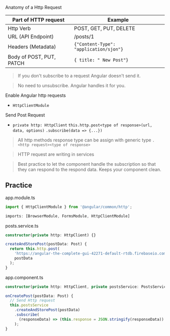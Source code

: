 
Anatomy of a Http Request

| Part of HTTP request     | Example                                |
| ------------------------ | -------------------------------------- |
| Http Verb                | POST, GET, PUT, DELETE                 |
| URL (API Endpoint)       | /posts/1                               |
| Headers (Metadata)       | `{"Content-Type": "application/sjon"}` |
| Body of POST, PUT, PATCH | `{ title: " New Post"}`                |

> If you don't subscribe to a request Angular doesn't send it.

> No need to unsubscribe. Angular handles it for you.

Enable Angular http requests
- `HttpClientModule`



Send Post Request
- `private http: HttpClient` `this.http.post<type of response>(url, data, options)` `.subscribe(data => {...})`

> All http methods response type can be assign with generic type `.<http request><type of response>`

> HTTP request are writing in services

> Best practice to let the component handle the subscription so that they can respond to the respond data. Keeps your component clean.

## Practice 

app.module.ts
```ts
import { HttpClientModule } from '@angular/common/http';

imports: [BrowserModule, FormsModule, HttpClientModule]
```

posts.service.ts

```ts
constructor(private http: HttpClient) {}

createAndStorePost(postData: Post) {
  return this.http.post(
    'https://angular-the-complete-gui-42271-default-rtdb.firebaseio.com/posts.json',
    postData
  );
}
```

app.component.ts

```ts
constructor(private http: HttpClient, private postsService: PostsService) {}

onCreatePost(postData: Post) {
  // Send Http request
  this.postsService
    .createAndStorePost(postData)
    .subscribe(
      (responseData) => (this.response = JSON.stringify(responseData))
    );
}
```